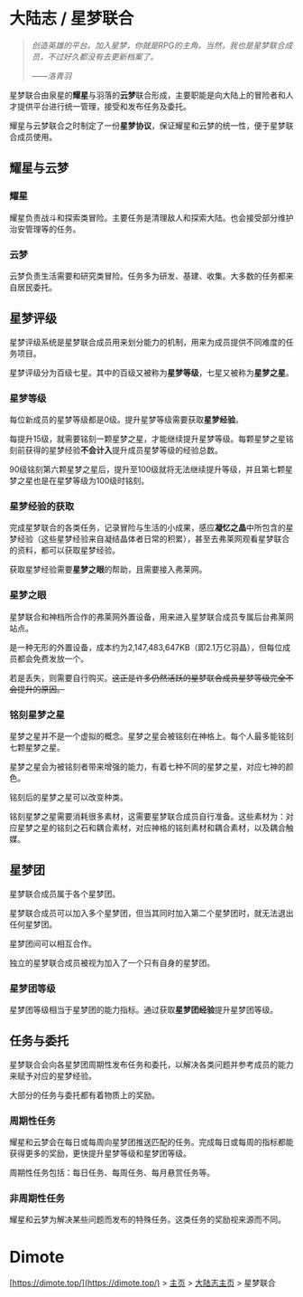 # 大陆志 / 星梦联合

> *创造英雄的平台。加入星梦，你就是RPG的主角。当然，我也是星梦联合成员，不过好久都没有去更新档案了。*
>
> ——*洛青羽*

星梦联合由泉星的**耀星**与羽落的**云梦**联合形成，主要职能是向大陆上的冒险者和人才提供平台进行统一管理，接受和发布任务及委托。

耀星与云梦联合之时制定了一份**星梦协议**，保证耀星和云梦的统一性，便于星梦联合成员使用。

## 耀星与云梦

### 耀星

耀星负责战斗和探索类冒险。主要任务是清理敌人和探索大陆。也会接受部分维护治安管理等的任务。

### 云梦

云梦负责生活需要和研究类冒险。任务多为研发、基建、收集。大多数的任务都来自居民委托。

## 星梦评级

星梦评级系统是星梦联合成员用来划分能力的机制，用来为成员提供不同难度的任务项目。

星梦评级分为百级七星。其中的百级又被称为**星梦等级**，七星又被称为**星梦之星**。

### 星梦等级

每位新成员的星梦等级都是0级。提升星梦等级需要获取**星梦经验**。

每提升15级，就需要铭刻一颗星梦之星，才能继续提升星梦等级。每颗星梦之星铭刻前获得的星梦经验**不会计入**提升成员星梦等级的经验总数。

90级铭刻第六颗星梦之星后，提升至100级就将无法继续提升等级，并且第七颗星梦之星也是在星梦等级为100级时铭刻。

### 星梦经验的获取

完成星梦联合的各类任务，记录冒险与生活的小成果，感应**凝忆之晶**中所包含的星梦经验（这些星梦经验来自凝结晶体者日常的积累），甚至去弗莱网观看星梦联合的资料，都可以获取星梦经验。

获取星梦经验需要**星梦之眼**的帮助，且需要接入弗莱网。

### 星梦之眼

星梦联合和神档所合作的弗莱网外置设备，用来进入星梦联合成员专属后台弗莱网站点。

是一种无形的外置设备，成本约为2,147,483,647KB（即2.1万亿羽晶），但每位成员都会免费发放一个。

若是丢失，则需要自行购买。~~这正是许多仍然活跃的星梦联合成员星梦等级完全不会提升的原因。~~

### 铭刻星梦之星

星梦之星并不是一个虚拟的概念。星梦之星会被铭刻在神格上。每个人最多能铭刻七颗星梦之星。

星梦之星会为被铭刻者带来增强的能力，有着七种不同的星梦之星，对应七神的颜色。

铭刻后的星梦之星可以改变种类。

铭刻星梦之星需要消耗很多素材，这需要星梦联合成员自行准备。这些素材为：对应星梦之星的铭刻之石和耦合素材，对应神格的铭刻素材和耦合素材，以及耦合触媒。

## 星梦团

星梦联合成员属于各个星梦团。

星梦联合成员可以加入多个星梦团，但当其同时加入第二个星梦团时，就无法退出任何星梦团。

星梦团间可以相互合作。

独立的星梦联合成员被视为加入了一个只有自身的星梦团。

### 星梦团等级

星梦团等级相当于星梦团的能力指标。通过获取**星梦团经验**提升星梦团等级。

## 任务与委托

星梦联合会向各星梦团周期性发布任务和委托，以解决各类问题并参考成员的能力来赋予对应的星梦经验。

大部分的任务与委托都有着物质上的奖励。

### 周期性任务

耀星和云梦会在每日或每周向星梦团推送匹配的任务。完成每日或每周的指标都能获得更多的奖励，更快提升星梦等级和星梦团等级。

周期性任务包括：每日任务、每周任务、每月悬赏任务等。

### 非周期性任务

耀星和云梦为解决某些问题而发布的特殊任务。这类任务的奖励视来源而不同。

# Dimote

[https://dimote.top/](https://dimote.top/) > [主页](../../index.md) > [大陆志主页](index.md) > 星梦联合